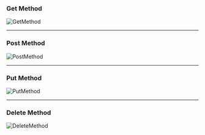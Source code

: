 ### Get Method
![GetMethod](https://user-images.githubusercontent.com/83821699/178745043-076d7831-b1ca-4bab-9ac5-724e2bc8308e.PNG)

<hr>

### Post Method
![PostMethod](https://user-images.githubusercontent.com/83821699/178745302-6a93b9db-43da-4118-ae88-22fd596d93df.PNG)

<hr>

### Put Method
![PutMethod](https://user-images.githubusercontent.com/83821699/178745421-b22f28bf-382d-4da7-b408-407e94b67633.PNG)

<hr>

### Delete Method
![DeleteMethod](https://user-images.githubusercontent.com/83821699/178745469-e6e87bb8-7c9e-4678-b32e-f52547913a62.PNG)
